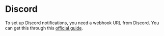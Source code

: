 # Discord

To set up Discord notifications, you need a webhook URL from Discord. You can get this through this [official guide](https://support.discord.com/hc/articles/228383668).
